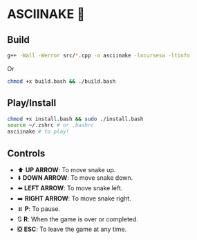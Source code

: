 # ASCIINAKE 🐍

## Build

```bash
g++ -Wall -Werror src/*.cpp -o asciinake -lncursesw -ltinfo
```

Or

```bash
chmod +x build.bash && ./build.bash
```

## Play/Install

```bash
chmod +x install.bash && sudo ./install.bash
source ~/.zshrc # or .bashrc
asciinake # to play!
```

## Controls

* ⬆️ **UP ARROW**: To move snake up.
* ⬇️ **DOWN ARROW**: To move snake down.
* ⬅️ **LEFT ARROW**: To move snake left.
* ➡️ **RIGHT ARROW**: To move snake right.
* ⏸️ **P**: To pause.
* 🔃 **R**: When the game is over or completed.
* ❎ **ESC**: To leave the game at any time.

